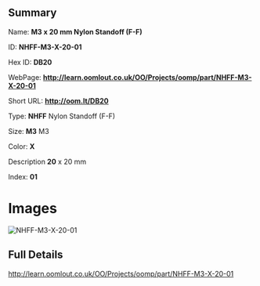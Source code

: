 

## Summary
 
Name: __M3 x 20 mm Nylon Standoff (F-F)__

ID: __NHFF-M3-X-20-01__

Hex ID: __DB20__

WebPage: __http://learn.oomlout.co.uk/OO/Projects/oomp/part/NHFF-M3-X-20-01__

Short URL: __http://oom.lt/DB20__


Type: __NHFF__ Nylon Standoff (F-F) 

Size: __M3__ M3 

Color: __X__  

Description __20__ x 20 mm 

Index: __01__


 # Images
![NHFF-M3-X-20-01](http://oomlout.com/oomp-gen/parts/NHFF-M3-X-20-01/NHFF-M3-X-20-01_420.jpg)



 ## Full Details

 http://learn.oomlout.co.uk/OO/Projects/oomp/part/NHFF-M3-X-20-01














